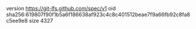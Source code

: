 version https://git-lfs.github.com/spec/v1
oid sha256:619807f90f1b5a6f186638af923c4c8c401512beae7f9a66fb92c8fa8c5ee9e8
size 4327

